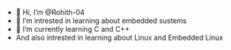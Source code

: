 - 👋 Hi, I’m @Rohith-04
- 👀 I’m intrested in learning about embedded sustems
- 🌱 I’m currently learning C and C++
- And also intrested in learning about Linux and Embedded Linux

<!---
Rohith-04/Rohith-04 is a ✨ special ✨ repository because its `README.md` (this file) appears on your GitHub profile.
You can click the Preview link to take a look at your changes.
--->
